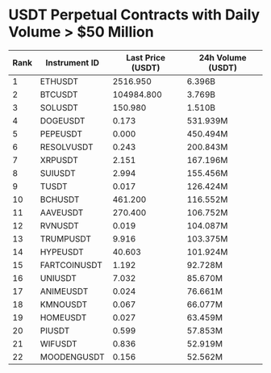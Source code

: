 # USDT Perpetual Contracts with Daily Volume > $50 Million

| Rank | Instrument ID | Last Price (USDT) | 24h Volume (USDT) |
|------|---------------|-------------------|-------------------|
| 1 | ETHUSDT | 2516.950 | 6.396B |
| 2 | BTCUSDT | 104984.800 | 3.769B |
| 3 | SOLUSDT | 150.980 | 1.510B |
| 4 | DOGEUSDT | 0.173 | 531.939M |
| 5 | PEPEUSDT | 0.000 | 450.494M |
| 6 | RESOLVUSDT | 0.243 | 200.843M |
| 7 | XRPUSDT | 2.151 | 167.196M |
| 8 | SUIUSDT | 2.994 | 155.456M |
| 9 | TUSDT | 0.017 | 126.424M |
| 10 | BCHUSDT | 461.200 | 116.552M |
| 11 | AAVEUSDT | 270.400 | 106.752M |
| 12 | RVNUSDT | 0.019 | 104.087M |
| 13 | TRUMPUSDT | 9.916 | 103.375M |
| 14 | HYPEUSDT | 40.603 | 101.924M |
| 15 | FARTCOINUSDT | 1.192 | 92.728M |
| 16 | UNIUSDT | 7.032 | 85.670M |
| 17 | ANIMEUSDT | 0.024 | 76.661M |
| 18 | KMNOUSDT | 0.067 | 66.077M |
| 19 | HOMEUSDT | 0.027 | 63.459M |
| 20 | PIUSDT | 0.599 | 57.853M |
| 21 | WIFUSDT | 0.836 | 52.919M |
| 22 | MOODENGUSDT | 0.156 | 52.562M |
